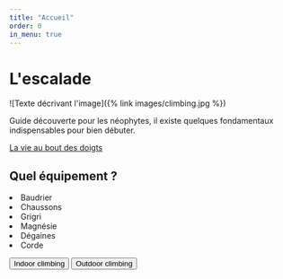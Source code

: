 ```yaml
---
title: "Accueil"
order: 0
in_menu: true
---
```

<h1>L'escalade</h1>

![Texte décrivant l'image]({% link images/climbing.jpg %})

<p>Guide découverte pour les néophytes, il existe quelques fondamentaux indispensables pour bien débuter.</p>

<a href="https://www.youtube.com/watch?v=CZlxY5rNGJk">La vie au bout des doigts</a>

<h2>Quel équipement ?</h2>

<li>Baudrier</li>
<li>Chaussons</li>
<li>Grigri</li>
<li>Magnésie</li>
<li>Dégaines</li>
<li>Corde</li> 

<button>Indoor climbing</button>
<button>Outdoor climbing</button> 